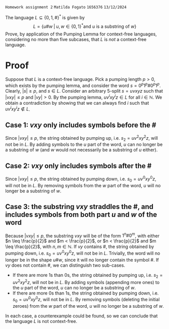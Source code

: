 `Homework assignment 2`
`Matilda Fogato`
`1656376`
`13/12/2024`

The language $L \subseteq \{ 0,1,\# \} ^*$ is given by $$L= \{ u \# w \; | \; u,w \in \{0,1 \}^* \text{and } u \text{ is a substring of } w \} $$
Prove, by application of the Pumping Lemma for context-free languages, considering no more than five subcases, that $L$ is _not_ a context-free language. 
# Proof
Suppose that $L$ is a context-free language. Pick a pumping length $p > 0$, which exists by the pumping lemma, and consider the word $s=0^p1^p\#0^p1^p$. Clearly, $|s| \geq p$, and $s \in L$. Consider an arbitrary 5-split $s=uvxyz$ such that $|vxy| \leq p$ and $|vy| > 0$. By the pumping lemma, $uv^i xy^i z \in L$ for all $i \in \mathbb{N}$.
We obtain a contradiction by showing that we can always find $i$ such that $uv^i xy^i z \notin L$. 
## Case 1: $vxy$ only includes symbols before the $\#$
Since $|vxy| \leq p$, the string obtained by pumping up, i.e. $s_2 = uv^2 x y^2 z$,  will not be in $L$.
By adding symbols to the $u$ part of the word, $u$ can no longer be a substring of $w$ (and $w$ would not necessarily be a substring of $u$ either).
## Case 2: $vxy$ only includes symbols after the $\#$
Since $|vxy| \leq p$, the string obtained by pumping down, i.e. $s_0 = u v^0 x y^0 z$, will not be in $L$.
By removing symbols from the $w$ part of the word, $u$ will no longer be a substring of $w$.
## Case 3: the substring $vxy$ straddles the $\#$, and includes symbols from both part $u$ and $w$ of the word
Because $|vxy| \leq p$, the substring $vxy$ will be of the form $1^n \# 0^m$, with either  $n \leq \frac{p}{2}$ and $m < \frac{p}{2}$,  or $n < \frac{p}{2}$ and $m \leq \frac{p}{2}$, with $n,m \in \mathbb{N}$.
If $vy$ contains $\#$, the string obtained by pumping down, i.e. $s_0 = u v^0 x y^0 z$, will not be in $L$.
Trivially, the word will no longer be in the shape $u \# w$, since it will no longer contain the symbol $\#$. 
If $vy$ does not contain $\#$, we can distinguish two sub-cases. 
* If there are more 1s than 0s, the string obtained by pumping up, i.e. $s_2 = uv^2 x y^2 z$,  will not be in $L$. By adding symbols (appending more ones) to the $u$ part of the word, $u$ can no longer be a substring of $w$.
* If there are more 0s than 1s, the string obtained by pumping down, i.e. $s_0 = u v^0 x y^0 z$, will not be in $L$. By removing symbols (deleting the initial zeroes) from the $w$ part of the word, $u$ will no longer be a substring of $w$.

In each case, a counterexample could be found, so we can conclude that the language $L$ is not context-free.